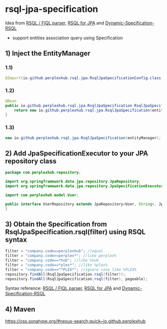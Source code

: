 # rsql-jpa-specification

Idea from [RSQL / FIQL parser](https://github.com/jirutka/rsql-parser), [RSQL for JPA](https://github.com/tennaito/rsql-jpa) and [Dynamic-Specification-RSQL](https://github.com/srigalamilitan/Dynamic-Specification-RSQL)
- support entities association query using Specification

## 1) Inject the EntityManager

### 1.1)

```java
@Import(io.github.perplexhub.rsql.jpa.RsqlJpaSpecificationConfig.class)
```

### 1.2)

```java
@Bean
public io.github.perplexhub.rsql.jpa.RsqlJpaSpecification RsqlJpaSpecification(EntityManager entityManager) {
    return new io.github.perplexhub.rsql.jpa.RsqlJpaSpecification(entityManager);
}
```

### 1.3)

```java
new io.github.perplexhub.rsql.jpa.RsqlJpaSpecification(entityManager);
```

## 2) Add JpaSpecificationExecutor to your JPA repository class

```java
package com.perplexhub.repository;

import org.springframework.data.jpa.repository.JpaRepository;
import org.springframework.data.jpa.repository.JpaSpecificationExecutor;

import com.perplexhub.model.User;

public interface UserRepository extends JpaRepository<User, String>, JpaSpecificationExecutor<User> {
}
```

## 3) Obtain the Specification from RsqlJpaSpecification.rsql(filter) using RSQL syntax

```java
filter = "company.code==perplexhub"; //equal
filter = "company.code==perplex*"; //like perplex%
filter = "company.code==*hub"; //like %hub
filter = "company.code==*plex*"; //like %plex%
filter = "company.code==^*PLEX*"; //ignore case like %PLEX%
repository.findAll(RsqlJpaSpecification.rsql(filter));
repository.findAll(RsqlJpaSpecification.rsql(filter), pageable);
```

Syntax reference: [RSQL / FIQL parser](https://github.com/jirutka/rsql-parser#examples), [RSQL for JPA](https://github.com/tennaito/rsql-jpa#examples-of-rsql) and [Dynamic-Specification-RSQL](https://github.com/srigalamilitan/Dynamic-Specification-RSQL#implementation-rsql-in-services-layer)

## 4) Maven

https://oss.sonatype.org/#nexus-search;quick~io.github.perplexhub
